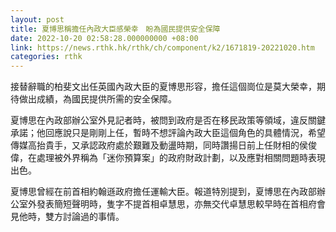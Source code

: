 ```yaml
---
layout: post
title: 夏博思稱擔任內政大臣感榮幸　盼為國民提供安全保障
date: 2022-10-20 02:58:28.000000000 +08:00
link: https://news.rthk.hk/rthk/ch/component/k2/1671819-20221020.htm
categories: rthk
---
```


接替辭職的柏斐文出任英國內政大臣的夏博思形容，擔任這個崗位是莫大榮幸，期待做出成績，為國民提供所需的安全保障。

夏博思在內政部辦公室外見記者時，被問到政府是否在移民政策等領域，違反關鍵承諾；他回應說只是剛剛上任，暫時不想評論內政大臣這個角色的具體情況，希望傳媒高抬貴手，又承認政府處於艱難及動盪時期，同時讚揚日前上任財相的侯俊偉，在處理被外界稱為「迷你預算案」的政府財政計劃，以及應對相關問題時表現出色。

夏博思曾經在前首相約翰遜政府擔任運輸大臣。報道特別提到，夏博思在內政部辦公室外發表簡短聲明時，隻字不提首相卓慧思，亦無交代卓慧思較早時在首相府會見他時，雙方討論過的事情。
